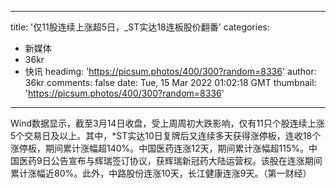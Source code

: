 
---
title: '仅11股连续上涨超5日，_ST实达18连板股价翻番'
categories: 
 - 新媒体
 - 36kr
 - 快讯
headimg: 'https://picsum.photos/400/300?random=8336'
author: 36kr
comments: false
date: Tue, 15 Mar 2022 01:02:18 GMT
thumbnail: 'https://picsum.photos/400/300?random=8336'
---

<div>   
Wind数据显示，截至3月14日收盘，受上周周初大跌影响，仅有11只个股连续上涨5个交易日及以上。其中，*ST实达10日复牌后又连续多天获得涨停板，连收18个涨停板，期间累计涨幅超140%。中国医药连涨12天，期间累计涨幅超115%。中国医药9日公告宣布与辉瑞签订协议，获辉瑞新冠药大陆运营权。该股在连涨期间累计涨幅近80%。此外，中路股份连涨10天，长江健康连涨9天。（第一财经）  
</div>
            